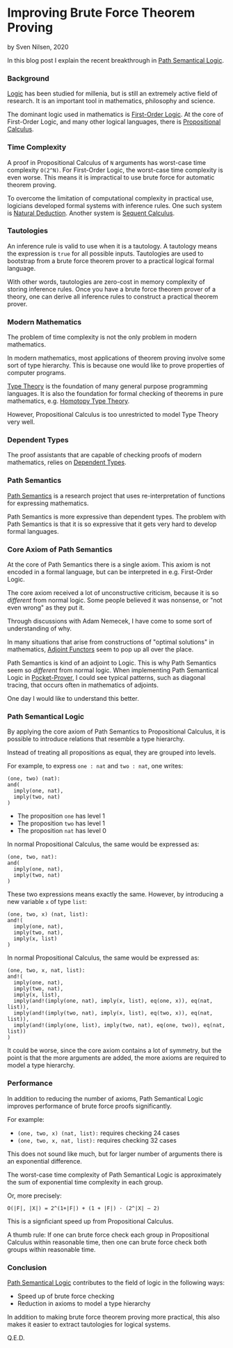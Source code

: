 # Improving Brute Force Theorem Proving
by Sven Nilsen, 2020

In this blog post I explain the recent breakthrough in [Path Semantical Logic](https://github.com/advancedresearch/path_semantics/blob/master/sequences.md#path-semantical-logic).

### Background

[Logic](https://en.wikipedia.org/wiki/Logic) has been studied for millenia,
but is still an extremely active field of research.
It is an important tool in mathematics, philosophy and science.

The dominant logic used in mathematics is [First-Order Logic](https://en.wikipedia.org/wiki/First-order_logic).
At the core of First-Order Logic, and many other logical languages,
there is [Propositional Calculus](https://en.wikipedia.org/wiki/Propositional_calculus).

### Time Complexity

A proof in Propositional Calculus of `N` arguments has worst-case time complexity `O(2^N)`.
For First-Order Logic, the worst-case time complexity is even worse.
This means it is impractical to use brute force for automatic theorem proving.

To overcome the limitation of computational complexity in practical use, logicians developed formal systems with inference rules.
One such system is [Natural Deduction](https://en.wikipedia.org/wiki/Natural_deduction).
Another system is [Sequent Calculus](https://en.wikipedia.org/wiki/Sequent_calculus).

### Tautologies

An inference rule is valid to use when it is a tautology.
A tautology means the expression is `true` for all possible inputs.
Tautologies are used to bootstrap from a brute force theorem prover to a practical logical formal language.

With other words, tautologies are zero-cost in memory complexity of storing inference rules.
Once you have a brute force theorem prover of a theory, one can derive all inference rules to construct a practical theorem prover.

### Modern Mathematics

The problem of time complexity is not the only problem in modern mathematics.

In modern mathematics, most applications of theorem proving involve some sort of type hierarchy.
This is because one would like to prove properties of computer programs.

[Type Theory](https://en.wikipedia.org/wiki/Type_theory) is the foundation of many general purpose programming languages.
It is also the foundation for formal checking of theorems in pure mathematics, e.g. [Homotopy Type Theory](https://en.wikipedia.org/wiki/Homotopy_type_theory).

However, Propositional Calculus is too unrestricted to model Type Theory very well.

### Dependent Types

The proof assistants that are capable of checking proofs of modern mathematics, relies on [Dependent Types](https://en.wikipedia.org/wiki/Dependent_type).

### Path Semantics

[Path Semantics](https://github.com/advancedresearch/path_semantics) is a research project that uses re-interpretation of functions for expressing mathematics.

Path Semantics is more expressive than dependent types.
The problem with Path Semantics is that it is so expressive that it gets very hard to develop formal languages.

### Core Axiom of Path Semantics

At the core of Path Semantics there is a single axiom.
This axiom is not encoded in a formal language, but can be interpreted in e.g. First-Order Logic.

The core axiom received a lot of unconstructive criticism, because it is so *different* from normal logic.
Some people believed it was nonsense, or "not even wrong" as they put it.

Through discussions with Adam Nemecek, I have come to some sort of understanding of why.

In many situations that arise from constructions of "optimal solutions" in mathematics,
[Adjoint Functors](https://en.wikipedia.org/wiki/Adjoint_functors) seem to pop up all over the place.

Path Semantics is kind of an adjoint to Logic.
This is why Path Semantics seem so *different* from normal logic.
When implementing Path Semantical Logic in [Pocket-Prover](https://github.com/advancedresearch/pocket_prover),
I could see typical patterns, such as diagonal tracing, that occurs often in mathematics of adjoints.

One day I would like to understand this better.

### Path Semantical Logic

By applying the core axiom of Path Semantics to Propositional Calculus,
it is possible to introduce relations that resemble a type hierarchy.

Instead of treating all propositions as equal, they are grouped into levels.

For example, to express `one : nat` and `two : nat`, one writes:

```text
(one, two) (nat):
and(
  imply(one, nat),
  imply(two, nat)
)
```

- The proposition `one` has level 1
- The proposition `two` has level 1
- The proposition `nat` has level 0

In normal Propositional Calculus, the same would be expressed as:

```text
(one, two, nat):
and(
  imply(one, nat),
  imply(two, nat)
)
```

These two expressions means exactly the same.
However, by introducing a new variable `x` of type `list`:

```text
(one, two, x) (nat, list):
and!(
  imply(one, nat),
  imply(two, nat),
  imply(x, list)
)
```

In normal Propositional Calculus, the same would be expressed as:

```text
(one, two, x, nat, list):
and!(
  imply(one, nat),
  imply(two, nat),
  imply(x, list),
  imply(and!(imply(one, nat), imply(x, list), eq(one, x)), eq(nat, list)),
  imply(and!(imply(two, nat), imply(x, list), eq(two, x)), eq(nat, list)),
  imply(and!(imply(one, list), imply(two, nat), eq(one, two)), eq(nat, list))
)
```

It could be worse, since the core axiom contains a lot of symmetry,
but the point is that the more arguments are added, the more axioms are required to model a type hierarchy.

### Performance

In addition to reducing the number of axioms, Path Semantical Logic improves performance of brute force proofs significantly.

For example:

- `(one, two, x) (nat, list):` requires checking 24 cases
- `(one, two, x, nat, list):` requires checking 32 cases

This does not sound like much, but for larger number of arguments there is an exponential difference.

The worst-case time complexity of Path Semantical Logic is approximately the sum of exponential time complexity in each group.

Or, more precisely:

```text
O(|F|, |X|) = 2^(1+|F|) + (1 + |F|) · (2^|X| – 2)
```

This is a signficiant speed up from Propositional Calculus.

A thumb rule: If one can brute force check each group in Propositional Calculus within reasonable time,
then one can brute force check both groups within reasonable time.

### Conclusion

[Path Semantical Logic](https://github.com/advancedresearch/path_semantics/blob/master/sequences.md#path-semantical-logic) contributes to the field of logic in the following ways:

- Speed up of brute force checking
- Reduction in axioms to model a type hierarchy

In addition to making brute force theorem proving more practical,
this also makes it easier to extract tautologies for logical systems.

Q.E.D.
